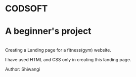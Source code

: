 # CODSOFT

<h1>A beginner's project</h1><br>
Creating a Landing page for a fitness(gym) website.<br>

I have used HTML and CSS only in creating this landing page. <br>

Author: Shiwangi
